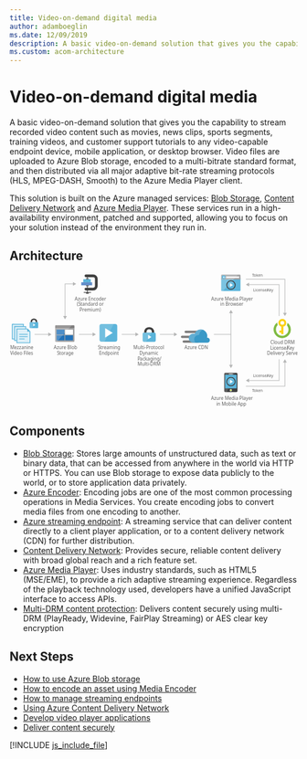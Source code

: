 ```yaml
---
title: Video-on-demand digital media
author: adamboeglin
ms.date: 12/09/2019
description: A basic video-on-demand solution that gives you the capability to stream recorded video content such as movies, news clips, sports segments, training videos, and customer support tutorials to any video-capable endpoint device, mobile application, or desktop browser. Video files are uploaded to Azure Blob storage, encoded to a multi-bitrate standard format, and then distributed via all major adaptive bit-rate streaming protocols (HLS, MPEG-DASH, Smooth) to the Azure Media Player client.
ms.custom: acom-architecture
---
```

# Video-on-demand digital media

A basic video-on-demand solution that gives you the capability to stream recorded video content such as movies, news clips, sports segments, training videos, and customer support tutorials to any video-capable endpoint device, mobile application, or desktop browser. Video files are uploaded to Azure Blob storage, encoded to a multi-bitrate standard format, and then distributed via all major adaptive bit-rate streaming protocols (HLS, MPEG-DASH, Smooth) to the Azure Media Player client.

This solution is built on the Azure managed services: [Blob Storage](/en-us/services/storage/blobs/), [Content Delivery Network](/en-us/services/cdn/) and [Azure Media Player](/en-us/services/media-services/media-player/). These services run in a high-availability environment, patched and supported, allowing you to focus on your solution instead of the environment they run in.


## Architecture

<svg class="architecture-diagram" aria-labelledby="digital-media-video" height="348.129" viewbox="0 0 746.468 348.129" width="746.468" xmlns="https://www.w3.org/2000/svg"><title id="digital-media-video">Video-on-demand digital media</title><desc>A basic video-on-demand solution that gives you the capability to stream recorded video content such as movies, news clips, sports segments, training videos, and customer support tutorials to any video-capable endpoint device, mobile application, or desktop browser. Video files are uploaded to Azure Blob storage, encoded to a multi-bitrate standard format, and then distributed via all major adaptive bit-rate streaming protocols (HLS, MPEG-DASH, Smooth) to the Azure Media Player client.</desc><line fill="none" stroke="#b5b6b6" stroke-miterlimit="10" stroke-width="1.5" x1="101.758" x2="64.754" y1="158.68" y2="158.68"></line><polygon fill="#b5b6b6" points="100.335 153.818 108.754 158.68 100.335 163.542 100.335 153.818"></polygon><line fill="none" stroke="#b5b6b6" stroke-miterlimit="10" stroke-width="1.5" x1="216.758" x2="179.754" y1="158.68" y2="158.68"></line><polygon fill="#b5b6b6" points="215.335 153.818 223.754 158.68 215.335 163.542 215.335 153.818"></polygon><line fill="none" stroke="#b5b6b6" stroke-miterlimit="10" stroke-width="1.5" x1="327.758" x2="290.754" y1="158.68" y2="158.68"></line><polygon fill="#b5b6b6" points="326.335 153.818 334.754 158.68 326.335 163.542 326.335 153.818"></polygon><line fill="none" stroke="#b5b6b6" stroke-miterlimit="10" stroke-width="1.5" x1="574.754" x2="529.754" y1="158.68" y2="158.68"></line><line fill="none" stroke="#b5b6b6" stroke-miterlimit="10" stroke-width="1.5" x1="574.148" x2="574.148" y1="102.177" y2="239.183"></line><polygon fill="#b5b6b6" points="569.287 103.599 574.148 95.18 579.01 103.599 569.287 103.599"></polygon><polygon fill="#b5b6b6" points="569.287 237.761 574.148 246.18 579.01 237.761 569.287 237.761"></polygon><polyline fill="none" points="165.758 27.68 143.754 27.68 143.754 112.599" stroke="#b5b6b6" stroke-miterlimit="10" stroke-width="1.5"></polyline><polygon fill="#b5b6b6" points="164.335 22.818 172.754 27.68 164.335 32.542 164.335 22.818"></polygon><polygon fill="#b5b6b6" points="138.893 111.176 143.754 119.596 148.616 111.176 138.893 111.176"></polygon><polyline fill="none" points="612.846 15.68 714.064 15.68 714.064 104.214" stroke="#b5b6b6" stroke-miterlimit="10" stroke-width="1.5"></polyline><polygon fill="#b5b6b6" points="709.202 102.792 714.064 111.211 718.926 102.792 709.202 102.792"></polygon><polyline fill="none" points="619.843 29.47 699.064 29.47 699.064 111.211" stroke="#b5b6b6" stroke-miterlimit="10" stroke-width="1.5"></polyline><polygon fill="#b5b6b6" points="621.266 34.331 612.846 29.47 621.266 24.608 621.266 34.331"></polygon><polyline fill="none" points="612.846 293.304 714.064 293.304 714.064 230.385" stroke="#b5b6b6" stroke-miterlimit="10" stroke-width="1.5"></polyline><polygon fill="#b5b6b6" points="718.926 231.807 714.064 223.388 709.202 231.807 718.926 231.807"></polygon><polyline fill="none" points="619.843 278.304 699.064 278.304 699.064 223.388" stroke="#b5b6b6" stroke-miterlimit="10" stroke-width="1.5"></polyline><polygon fill="#b5b6b6" points="621.266 283.165 612.846 278.304 621.266 273.442 621.266 283.165"></polygon><text fill="#5e5e5e" font-family="SegoeUI, Segoe UI" font-size="10" transform="translate(629.007 8.501)"><tspan letter-spacing="-0.098em">T</tspan><tspan x="4.263" y="0">oken</tspan></text><text fill="#5e5e5e" font-family="SegoeUI, Segoe UI" font-size="10" transform="translate(629.007 308.596)"><tspan letter-spacing="-0.098em">T</tspan><tspan x="4.263" y="0">oken</tspan></text><text fill="#5e5e5e" font-family="SegoeUI, Segoe UI" font-size="10" transform="translate(631.584 47.096)">License/<tspan letter-spacing="-0.013em" x="36.006" y="0">K</tspan><tspan x="41.675" y="0">ey</tspan></text><text fill="#5e5e5e" font-family="SegoeUI, Segoe UI" font-size="10" transform="translate(631.584 270.221)">License/<tspan letter-spacing="-0.013em" x="36.006" y="0">K</tspan><tspan x="41.675" y="0">ey</tspan></text><text fill="#5e5e5e" font-family="SegoeUI, Segoe UI" font-size="12" transform="translate(114.399 197.149)">Azure Blob<tspan letter-spacing="-0.032em" x="8.429" y="14.4">S</tspan><tspan x="14.417" y="14.4">torage</tspan></text><path d="M120.333,177.331a1.88,1.88,0,0,0,1.8,1.9h46.3a1.9,1.9,0,0,0,1.9-1.9v-33.1h-50Z" fill="#9fa0a2" transform="translate(-2.154 -1.285)"></path><path d="M168.433,136.531h-46.3a1.88,1.88,0,0,0-1.8,1.9v5.7h50v-5.7a1.9,1.9,0,0,0-1.9-1.9" fill="#7c7b7b" transform="translate(-2.154 -1.285)"></path><rect fill="#2272b9" height="13" width="20.4" x="121.88" y="146.346"></rect><rect fill="#2272b9" height="13" width="20.4" x="121.88" y="161.146"></rect><rect fill="#fff" height="13" width="20.3" x="144.08" y="146.346"></rect><rect fill="#2272b9" height="13" width="20.3" x="144.08" y="161.146"></rect><path d="M122.333,136.531a2.006,2.006,0,0,0-2,2v38.6a2.006,2.006,0,0,0,2,2h2.2l39.4-42.6Z" fill="#fff" opacity="0.2" style="isolation:isolate" transform="translate(-2.154 -1.285)"></path><text fill="#5e5e5e" font-family="SegoeUI, Segoe UI" font-size="12" transform="translate(229.326 197.149)"><tspan letter-spacing="-0.032em">S</tspan><tspan x="5.988" y="0">treaming</tspan><tspan x="2.965" y="14.4">Endpoint</tspan></text><path d="M281.333,173.611a5.52,5.52,0,0,1-5.52,5.52h-34.96a5.52,5.52,0,0,1-5.52-5.52v-34.96a5.52,5.52,0,0,1,5.52-5.52h34.96a5.52,5.52,0,0,1,5.52,5.52Z" fill="#5bb4da" transform="translate(-2.154 -1.285)"></path><path d="M248.213,179.131h-7.36a5.52,5.52,0,0,1-5.52-5.52v-34.96a5.52,5.52,0,0,1,5.52-5.52h31.28Z" fill="#fff" opacity="0.15" style="isolation:isolate" transform="translate(-2.154 -1.285)"></path><path d="M250.053,168.4V143.865l19.6,12.279Z" fill="#fff" transform="translate(-2.154 -1.285)"></path><rect fill="#b9539f" height="88.048" opacity="0" width="55.184" x="228.662" y="128.632"></rect><text fill="#5e5e5e" font-family="SegoeUI, Segoe UI" font-size="12" transform="translate(321.163 197.149)">Multi-Protocol <tspan x="15.422" y="14.4">Dynamic </tspan><tspan letter-spacing="-0.034em" x="10.749" y="28.8">P</tspan><tspan x="17.06" y="28.8">ackaging/</tspan><tspan x="10.711" y="43.2">Multi-DRM</tspan></text><path d="M377.186,155.444h0v-1.671a12.434,12.434,0,0,0-3.342-8.658c-1.975-2.278-6.379-3.721-9.645-3.721s-7.67,1.443-9.645,3.721a12.785,12.785,0,0,0-3.342,8.658v1.671h0l6,.683v-1.519a9.68,9.68,0,0,1,1.823-5.772c1.139-1.291,3.569-1.9,5.164-1.975a7.7,7.7,0,0,1,5.164,1.975,7.253,7.253,0,0,1,1.823,4.86v2.43Z" fill="#3f3f3f" transform="translate(-2.154 -1.285)"></path><path d="M351.214,155.444h0c-2.962,0-4.025,1.747-4.025,4.025v15.872c0,1.975,1.215,4.025,3.493,4.025h27.036c2.582,0,3.493-2.05,3.493-4.025V159.469c0-2.05-.835-4.025-4.025-4.025H351.214Z" fill="#5bb4da" transform="translate(-2.154 -1.285)"></path><polygon fill="#fff" points="359.29 159.855 367.644 165.411 359.29 170.967 359.29 159.855"></polygon><path d="M371.111,155.444h-19.9c-2.962,0-4.025,1.747-4.025,4.025v15.872c0,1.975,1.215,4.025,3.493,4.025h5.088Z" fill="#fff" opacity="0.15" style="isolation:isolate" transform="translate(-2.154 -1.285)"></path><line fill="none" stroke="#b5b6b6" stroke-miterlimit="10" stroke-width="1.5" x1="427.758" x2="389.754" y1="158.68" y2="158.68"></line><polygon fill="#b5b6b6" points="426.335 153.818 434.754 158.68 426.335 163.542 426.335 153.818"></polygon><text fill="#5e5e5e" font-family="SegoeUI, Segoe UI" font-size="12" transform="translate(168.859 70.483)">Azure Encoder<tspan x="5.584" y="14.4">(</tspan><tspan letter-spacing="-0.032em" x="9.205" y="14.4">S</tspan><tspan x="15.193" y="14.4">tandard or</tspan><tspan x="12.741" y="28.8">Premium)</tspan></text><path d="M219.023,45.982h-18.9a3.521,3.521,0,0,1,0-7.042h18.9a4.544,4.544,0,0,0,4.539-4.539V16.056a4.544,4.544,0,0,0-4.539-4.539h-18.9a3.521,3.521,0,0,1,0-7.042h18.9A11.594,11.594,0,0,1,230.6,16.056V34.4A11.594,11.594,0,0,1,219.023,45.982Z" fill="#3f3f3f" transform="translate(-2.154 -1.285)"></path><rect fill="#3f3f3f" height="1.76" width="19.056" x="192.224" y="48.96"></rect><rect fill="#3f3f3f" height="2.47" width="7.042" x="198.232" y="50.72"></rect><rect fill="#3f3f3f" height="40.489" width="1.76" x="200.872" y="10.232"></rect><rect fill="#618dc9" height="7.922" width="28.166" x="185.909" y="23.554"></rect><rect fill="#5bb4da" height="7.922" width="19.364" x="191.19" y="15.633"></rect><rect fill="#676767" height="2.641" width="7.042" x="198.232" y="12.992"></rect><rect fill="#676767" height="2.47" width="7.042" x="198.232" y="31.476"></rect><path d="M551,45.634a2.007,2.007,0,0,0,2.007,2.007h45.986A2.007,2.007,0,0,0,601,45.634V14.3H551Z" fill="#5bb4da" transform="translate(-2.154 -1.285)"></path><path d="M598.993,5.007H553.007A2.006,2.006,0,0,0,551,7.014V17.641h50V7.014a2.007,2.007,0,0,0-2.007-2.007" fill="#9fa0a2" transform="translate(-2.154 -1.285)"></path><path d="M553.014,5.007a2.007,2.007,0,0,0-2.007,2.007v38.62a2.008,2.008,0,0,0,2.007,2.007H555.2L594.62,5.007Z" fill="#fff" opacity="0.2" style="isolation:isolate" transform="translate(-2.154 -1.285)"></path><rect fill="#fff" height="3.942" width="33.671" x="561.703" y="8.501"></rect><path d="M562.31,11.69a4.878,4.878,0,1,1-4.878-4.879,4.879,4.879,0,0,1,4.878,4.879" fill="#5bb4da" transform="translate(-2.154 -1.285)"></path><polygon fill="#fff" points="554.762 10.954 556.975 13.29 555.774 13.29 552.815 10.472 555.763 7.654 556.961 7.654 554.762 9.976 560.155 9.976 560.155 10.954 554.762 10.954"></polygon><text fill="#5e5e5e" font-family="SegoeUI, Segoe UI" font-size="12" transform="translate(522.852 70.596)">Azure Media Player<tspan x="23.408" y="14.4">in Browser</tspan></text><circle cx="574.148" cy="30.68" fill="#5bb4da" r="11.52"></circle><path d="M568.156,40.111a11.52,11.52,0,0,1,16.292-16.292Z" fill="#fff" opacity="0.15" style="isolation:isolate" transform="translate(-2.154 -1.285)"></path><polygon fill="#fff" points="571.464 35.614 571.482 25.747 579.346 30.685 571.464 35.614"></polygon><path d="M576.3,22.187a9.778,9.778,0,1,1-9.778,9.778,9.778,9.778,0,0,1,9.778-9.778m0-2.222a12,12,0,1,0,12,12,12.014,12.014,0,0,0-12-12Z" fill="#3f3f3f" transform="translate(-2.154 -1.285)"></path><rect fill="#b9539f" height="84.23" opacity="0" width="101.871" x="520.975" y="1.95"></rect><text fill="#5e5e5e" font-family="SegoeUI, Segoe UI" font-size="12" transform="translate(522.577 328.796)">Azure Media Player<tspan x="13.512" y="14.4">in Mobile App</tspan></text><path d="M593.222,306.859a3,3,0,0,1-3,3H561.778a3,3,0,0,1-3-3v-44a3,3,0,0,1,3-3h28.445a3,3,0,0,1,3,3Z" fill="#3f3f3f" transform="translate(-2.154 -1.285)"></path><rect fill="#5bb4da" height="35.222" width="30" x="558.848" y="263.574"></rect><path d="M578.889,304.969A2.889,2.889,0,1,1,576,302.08a2.889,2.889,0,0,1,2.89,2.889" fill="#fff" transform="translate(-2.154 -1.285)"></path><path d="M577.895,304.969a1.894,1.894,0,1,1-1.9-1.894,1.9,1.9,0,0,1,1.9,1.894" fill="#b8d433" transform="translate(-2.154 -1.285)"></path><path d="M561,300.081V264.859h22.767l2.031-5H561.778a3,3,0,0,0-3,3v44a3,3,0,0,0,3,3h3.695l3.974-9.778Z" fill="#fff" opacity="0.15" style="isolation:isolate" transform="translate(-2.154 -1.285)"></path><path d="M581.111,262.676a.737.737,0,0,1-.738.738h-8.744a.739.739,0,1,1,0-1.477h8.744a.738.738,0,0,1,.738.739" fill="#1e1e1e" transform="translate(-2.154 -1.285)"></path><path d="M581.111,262.676a.737.737,0,0,1-.738.738h-8.744a.739.739,0,1,1,0-1.477h8.744a.738.738,0,0,1,.738.739" fill="#fff" transform="translate(-2.154 -1.285)"></path><circle cx="574.148" cy="281.304" fill="#5bb4da" r="11.52"></circle><path d="M568.156,290.734a11.52,11.52,0,0,1,16.292-16.292Z" fill="#fff" opacity="0.15" style="isolation:isolate" transform="translate(-2.154 -1.285)"></path><polygon fill="#fff" points="571.464 286.237 571.482 276.37 579.346 281.309 571.464 286.237"></polygon><path d="M576.3,272.811a9.778,9.778,0,1,1-9.778,9.778,9.778,9.778,0,0,1,9.778-9.778m0-2.222a12,12,0,1,0,12,12,12.014,12.014,0,0,0-12-12Z" fill="#3f3f3f" transform="translate(-2.154 -1.285)"></path><rect fill="#b9539f" height="87" opacity="0" width="101.871" x="521.975" y="258.18"></rect><text fill="#5e5e5e" font-family="SegoeUI, Segoe UI" font-size="12" transform="translate(676.625 183.66)">Cloud DRM<tspan x="-0.606" y="14.4">License/</tspan><tspan letter-spacing="-0.013em" x="42.601" y="14.4">K</tspan><tspan x="49.403" y="14.4">ey</tspan><tspan x="-8.965" y="28.8">Delivery Server</tspan></text><path d="M731.618,147.431a22.453,22.453,0,0,0-8.8-17.8v.7a13.743,13.743,0,0,1-1.5,6.1,16.294,16.294,0,1,1-28.4,10.9,16.426,16.426,0,0,1,4.7-11.5,13.161,13.161,0,0,1-1.3-5.6,5.7,5.7,0,0,1,.1-1.3,22.44,22.44,0,1,0,35.2,18.5Z" fill="#7fbb42" transform="translate(-2.154 -1.285)"></path><path d="M709.518,119.831a10.31,10.31,0,0,0-2.9,20.2v10.2h-4.8v5.2h4.8v3.8h5.7v-19.3a10.23,10.23,0,0,0,7.4-9.9A10.115,10.115,0,0,0,709.518,119.831Zm0,5.4a4.9,4.9,0,1,1-4.9,4.9A4.908,4.908,0,0,1,709.518,125.231Z" fill="#fbd118" transform="translate(-2.154 -1.285)"></path><text fill="#5e5e5e" font-family="SegoeUI, Segoe UI" font-size="12" transform="translate(453.719 197.559)">Azure CDN</text><path d="M498.853,156.467h-39.9a3.009,3.009,0,0,1-3-3h0a3.009,3.009,0,0,1,3-3h39.9a3.009,3.009,0,0,1,3,3h0A3.009,3.009,0,0,1,498.853,156.467Z" fill="#7c7b7b" transform="translate(-2.154 -1.285)"></path><path d="M490.753,181.517h-36.9a3.009,3.009,0,0,1-3-3h0a3.009,3.009,0,0,1,3-3h36.9a3.009,3.009,0,0,1,3,3h0A3.009,3.009,0,0,1,490.753,181.517Z" fill="#7c7b7b" transform="translate(-2.154 -1.285)"></path><path d="M486.4,169.367H449.5a3.009,3.009,0,0,1-3-3h0a3.009,3.009,0,0,1,3-3h36.9a3.009,3.009,0,0,1,3,3h0A3.009,3.009,0,0,1,486.4,169.367Z" fill="#7c7b7b" transform="translate(-2.154 -1.285)"></path><path d="M521.5,175.067a6.371,6.371,0,0,0-6.3-6.45h-.9a20.411,20.411,0,0,0,.6-4.5,16.869,16.869,0,0,0-16.8-16.8,17.071,17.071,0,0,0-15.9,11.4,15.081,15.081,0,0,0-3.75-.6,11.7,11.7,0,0,0,0,23.4H515.5a6.626,6.626,0,0,0,6-6.45" fill="#3999c7" transform="translate(-2.154 -1.285)"></path><path d="M484.453,181.367a10.682,10.682,0,0,1-3.15-5.7,11.275,11.275,0,0,1,12.45-13.95,16.334,16.334,0,0,1,9.45-13.5,19.139,19.139,0,0,0-5.1-.9,17.071,17.071,0,0,0-15.9,11.4,15.081,15.081,0,0,0-3.75-.6,11.7,11.7,0,0,0,0,23.4h0l6-.15Z" fill="#fff" opacity="0.2" style="isolation:isolate" transform="translate(-2.154 -1.285)"></path><rect fill="#b9539f" height="55" opacity="0" width="75.26" x="444.9" y="144.021"></rect><text fill="#5e5e5e" font-family="SegoeUI, Segoe UI" font-size="12" transform="translate(1.461 197.149)">Mezzanine<tspan x="-0.144" y="14.4">Video Files</tspan></text><polygon fill="#5bb4da" points="52.246 149.046 48.346 145.146 46.646 143.546 46.446 143.546 17.846 143.546 17.846 181.546 53.846 181.546 53.846 150.946 53.846 150.746 52.246 149.046"></polygon><polygon fill="#fff" opacity="0.8" points="45.846 145.546 19.846 145.546 19.846 179.546 51.846 179.546 51.846 151.546 45.846 151.546 45.846 145.546" style="isolation:isolate"></polygon><path d="M27,171.931a.9.9,0,0,1,.9-.9H40.3a.9.9,0,0,1,0,1.8H27.9a.9.9,0,0,1-.9-.9" fill="#5bb4da" transform="translate(-2.154 -1.285)"></path><path d="M27,165.731a.9.9,0,0,1,.9-.9H48.4a.9.9,0,1,1,0,1.8H27.9a.9.9,0,0,1-.9-.9" fill="#5bb4da" transform="translate(-2.154 -1.285)"></path><path d="M27,159.931a.9.9,0,0,1,.9-.9H48.4a.9.9,0,1,1,0,1.8H27.9a.9.9,0,0,1-.9-.9" fill="#5bb4da" transform="translate(-2.154 -1.285)"></path><rect fill="#5bb4da" height="6" width="29" x="7.846" y="131.546"></rect><rect fill="#5bb4da" height="40" width="6" x="5.846" y="131.546"></rect><polygon fill="#fff" opacity="0.8" points="9.846 133.546 7.846 133.546 7.846 169.546 11.846 169.546 11.846 137.546 34.846 137.546 34.846 133.546 9.846 133.546" style="isolation:isolate"></polygon><rect fill="#5bb4da" height="6" width="29" x="13.846" y="137.546"></rect><rect fill="#5bb4da" height="38" width="6" x="11.846" y="137.546"></rect><polygon fill="#fff" opacity="0.8" points="15.846 139.546 13.846 139.546 13.846 173.546 17.846 173.546 17.846 143.546 40.846 143.546 40.846 139.546 15.846 139.546" style="isolation:isolate"></polygon><path d="M73.75,128.13h0v-1.1a8.186,8.186,0,0,0-2.2-5.7c-1.3-1.5-4.2-2.45-6.35-2.45s-5.05.95-6.35,2.45a8.417,8.417,0,0,0-2.2,5.7v1.1h0l3.95.45v-1a6.373,6.373,0,0,1,1.2-3.8,5.33,5.33,0,0,1,3.4-1.3,5.07,5.07,0,0,1,3.4,1.3,4.776,4.776,0,0,1,1.2,3.2v1.6Z" fill="#3f3f3f" transform="translate(-2.154 -1.285)"></path><path d="M56.65,128.13h0A2.372,2.372,0,0,0,54,130.78v10.45a2.44,2.44,0,0,0,2.3,2.65H74.1c1.7,0,2.3-1.35,2.3-2.65V130.78a2.363,2.363,0,0,0-2.65-2.65H56.65Z" fill="#5bb4da" transform="translate(-2.154 -1.285)"></path><polygon fill="#fff" points="61.232 130.596 66.732 134.254 61.232 137.911 61.232 130.596"></polygon><path d="M69.75,128.13H56.65A2.372,2.372,0,0,0,54,130.78v10.45a2.44,2.44,0,0,0,2.3,2.65h3.35Z" fill="#fff" opacity="0.15" style="isolation:isolate" transform="translate(-2.154 -1.285)"></path><rect fill="#b9539f" height="97.149" opacity="0" width="75.246" y="116.546"></rect></svg>

## Components
* [Blob Storage](https://azure.microsoft.com/services/storage/blobs/): Stores large amounts of unstructured data, such as text or binary data, that can be accessed from anywhere in the world via HTTP or HTTPS. You can use Blob storage to expose data publicly to the world, or to store application data privately.
* [Azure Encoder](https://azure.microsoft.com/services/media-services/encoding/): Encoding jobs are one of the most common processing operations in Media Services. You create encoding jobs to convert media files from one encoding to another.
* [Azure streaming endpoint](https://azure.microsoft.com/services/media-services/live-on-demand/): A streaming service that can deliver content directly to a client player application, or to a content delivery network (CDN) for further distribution.
* [Content Delivery Network](https://azure.microsoft.com/services/cdn/): Provides secure, reliable content delivery with broad global reach and a rich feature set.
* [Azure Media Player](https://azure.microsoft.com/services/media-services/media-player/): Uses industry standards, such as HTML5 (MSE/EME), to provide a rich adaptive streaming experience. Regardless of the playback technology used, developers have a unified JavaScript interface to access APIs.
* [Multi-DRM content protection](https://azure.microsoft.com/services/media-services/content-protection/): Delivers content securely using multi-DRM (PlayReady, Widevine, FairPlay Streaming) or AES clear key encryption

## Next Steps
* [How to use Azure Blob storage](https://docs.microsoft.com/api/Redirect/documentation/articles/storage-dotnet-how-to-use-blobs/)
* [How to encode an asset using Media Encoder](https://docs.microsoft.com/api/Redirect/documentation/articles/media-services-dotnet-encode-with-media-encoder-standard/)
* [How to manage streaming endpoints](https://docs.microsoft.com/azure/media-services/media-services-portal-manage-streaming-endpoints)
* [Using Azure Content Delivery Network](https://docs.microsoft.com/api/Redirect/documentation/articles/cdn-create-new-endpoint/)
* [Develop video player applications](https://docs.microsoft.com/api/Redirect/documentation/articles/media-services-develop-video-players/)
* [Deliver content securely](https://azure.microsoft.com/services/media-services/content-protection/)

[!INCLUDE [js_include_file](../../_js/index.md)]
